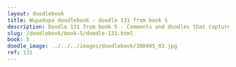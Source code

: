 ```yaml
---
layout: doodlebook
title: Wupadupa doodlebook - doodle 131 from book 5
description: Doodle 131 from book 5 - Comments and doodles that capture the essence of this event  
slug: /doodlebook/book-5/doodle-131.html
book: 5
doodle_image: ../../../images/doodlebook/300405_03.jpg
ref: 131
---	  
```

																																																																							